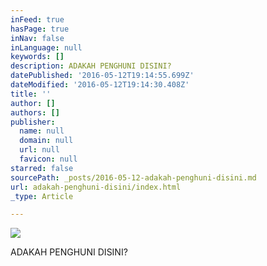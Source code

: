 ```yaml
---
inFeed: true
hasPage: true
inNav: false
inLanguage: null
keywords: []
description: ADAKAH PENGHUNI DISINI?
datePublished: '2016-05-12T19:14:55.699Z'
dateModified: '2016-05-12T19:14:30.408Z'
title: ''
author: []
authors: []
publisher:
  name: null
  domain: null
  url: null
  favicon: null
starred: false
sourcePath: _posts/2016-05-12-adakah-penghuni-disini.md
url: adakah-penghuni-disini/index.html
_type: Article

---
```

![](https://the-grid-user-content.s3-us-west-2.amazonaws.com/95f240db-9599-4fc5-8d82-29b8777de5c6.jpg)

ADAKAH PENGHUNI DISINI?